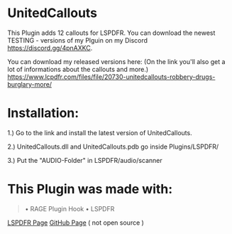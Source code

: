 # UnitedCallouts

This Plugin adds 12 callouts for LSPDFR.
You can download the newest TESTING - versions of my Plguin on my Discord https://discord.gg/4pnAXKC.
                  
You can download my released versions here: (On the link you'll also get a lot of informations about the callouts and more.)
https://www.lcpdfr.com/files/file/20730-unitedcallouts-robbery-drugs-burglary-more/

# Installation:

1.) Go to the link and install the latest version of UnitedCallouts.

2.) UnitedCallouts.dll and UnitedCallouts.pdb go inside Plugins/LSPDFR/

3.) Put the "AUDIO-Folder" in LSPDFR/audio/scanner

   
# This Plugin was made with:

>• RAGE Plugin Hook
>• LSPDFR  

 <a href="https://www.lcpdfr.com/files/file/20730-unitedcallouts-robbery-drugs-burglary-more/">LSPDFR Page</a>
 <a href="https://github.com/sEbi3/UnitedCallouts/">GitHub Page</a> ( not open source )

